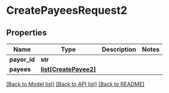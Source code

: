 # CreatePayeesRequest2

## Properties
Name | Type | Description | Notes
------------ | ------------- | ------------- | -------------
**payor_id** | **str** |  | 
**payees** | [**list[CreatePayee2]**](CreatePayee2.md) |  | 

[[Back to Model list]](../README.md#documentation-for-models) [[Back to API list]](../README.md#documentation-for-api-endpoints) [[Back to README]](../README.md)


